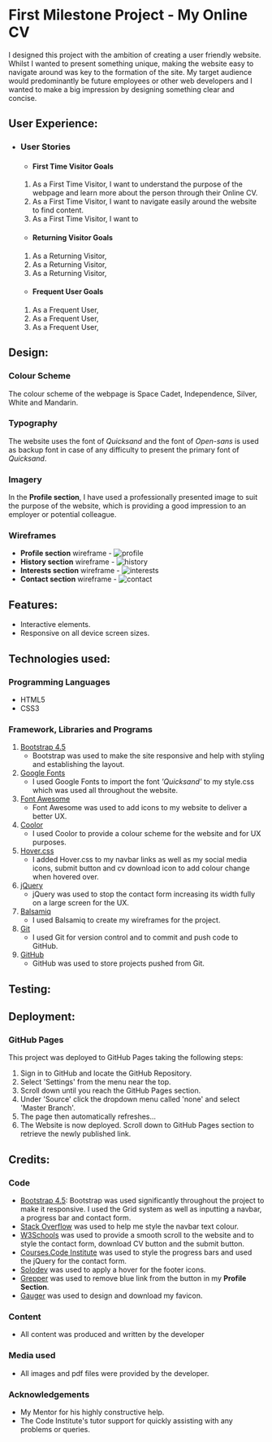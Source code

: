 # First Milestone Project - My Online CV

I designed this project with the ambition of creating a user friendly website. Whilst I wanted to present something unique, making the website
easy to navigate around was key to the formation of the site. My target audience would predominantly be future employees or other web developers and I wanted to make a big impression by designing something clear and concise.

## User Experience:

* ### User Stories

  * #### First Time Visitor Goals
  1. As a First Time Visitor, I want to understand the purpose of the webpage and learn more about the person through their Online CV.
  1. As a First Time Visitor, I want to navigate easily around the website to find content.
  1. As a First Time Visitor, I want to 

  * #### Returning Visitor Goals
  1. As a Returning Visitor,
  1. As a Returning Visitor,
  1. As a Returning Visitor,

  * #### Frequent User Goals
  1. As a Frequent User, 
  1. As a Frequent User, 
  1. As a Frequent User, 



## Design:

### Colour Scheme

The colour scheme of the webpage is Space Cadet, Independence, Silver, White and Mandarin.

### Typography

The website uses the font of *Quicksand* and the font of *Open-sans* is used as backup font in case of any difficulty to present the primary font of *Quicksand*.

### Imagery

In the **Profile section**, I have used a professionally presented image to suit the purpose of the website, which is providing a good impression to an employer or potential colleague.

### Wireframes

* **Profile section** wireframe - ![profile](assets/wireframes/profile-wireframe.png)
* **History section** wireframe - ![history](assets/wireframes/history-wireframe.png)
* **Interests section** wireframe - ![interests](assets/wireframes/interests-wireframe.png)
* **Contact section** wireframe - ![contact](assets/wireframes/contact-wireframe.png)

## Features:

* Interactive elements.
* Responsive on all device screen sizes.

## Technologies used:

### Programming Languages

* HTML5
* CSS3

### Framework, Libraries and Programs

1. [Bootstrap 4.5](https://getbootstrap.com) 
   * Bootstrap was used to make the site responsive and help with styling and establishing the layout.
1. [Google Fonts](https://fonts.google.com)
   * I used Google Fonts to import the font *'Quicksand'* to my style.css which was used all throughout the website.
1. [Font Awesome](https://fontawesome.com)
   * Font Awesome was used to add icons to my website to deliver a better UX.
1. [Coolor](https://coolors.co)
   * I used Coolor to provide a colour scheme for the website and for UX purposes.
1. [Hover.css](https://ianlunn.github.io/Hover/)
   * I added Hover.css to my navbar links as well as my social media icons, submit button and cv download icon to add colour change when hovered over.
1. [jQuery](https://jquery.com/)
   * jQuery was used to stop the contact form increasing its width fully on a large screen for the UX.
1. [Balsamiq](https://balsamiq.com/wireframes/desktop/)
   * I used Balsamiq to create my wireframes for the project.  
1. [Git](https://git-scm.com/)
   * I used Git for version control and to commit and push code to GitHub.
1. [GitHub](https://github.com/)
   * GitHub was used to store projects pushed from Git.

## Testing:

## Deployment:

### GitHub Pages

This project was deployed to GitHub Pages taking the following steps:

1. Sign in to GitHub and locate the GitHub Repository.
1. Select 'Settings' from the menu near the top.
1. Scroll down until you reach the GitHub Pages section.
1. Under 'Source' click the dropdown menu called 'none' and select 'Master Branch'.
1. The page then automatically refreshes...
1. The Website is now deployed. Scroll down to GitHub Pages section to retrieve the newly published link.

## Credits:

### Code
   * [Bootstrap 4.5](https://getbootstrap.com): Bootstrap was used significantly throughout the project to make it responsive. I used the Grid system as well as inputting a navbar, a progress bar and contact form.
   * [Stack Overflow](https://stackoverflow.com/) was used to help me style the navbar text colour.
   * [W3Schools](https://www.w3schools.com/) was used to provide a smooth scroll to the website and to style the contact form, download CV button and the submit button.
   * [Courses.Code Institute](https://courses.codeinstitute.net/courses/course-v1:codeinstitute+FE+2017_T3/course/) was used to style the progress bars and used the jQuery for the contact form.
   * [Solodev](https://www.solodev.com/blog/web-design/how-to-change-icon-colors-and-background-colors-on-hover.stml) was used to apply a hover for the footer icons.
   * [Grepper](https://www.codegrepper.com/code-examples/css/how+to+remove+blue+color+in+anchor+tag) was used to remove blue link from the button in my **Profile Section**.
   * [Gauger](https://gauger.io/fonticon/) was used to design and download my favicon.

### Content
   * All content was produced and written by the developer

### Media used
   * All images and pdf files were provided by the developer.

### Acknowledgements
   * My Mentor for his highly constructive help.
   * The Code Institute's tutor support for quickly assisting with any problems or queries.